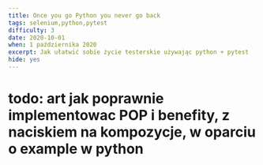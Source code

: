 ```yaml
---
title: Once you go Python you never go back
tags: selenium,python,pytest
difficulty: 3
date: 2020-10-01
when: 1 października 2020
excerpt: Jak ułatwić sobie życie testerskie używając python + pytest
hide: yes
---
```

# todo: art jak poprawnie implementowac POP i benefity, z naciskiem na kompozycje, w oparciu o example w python
